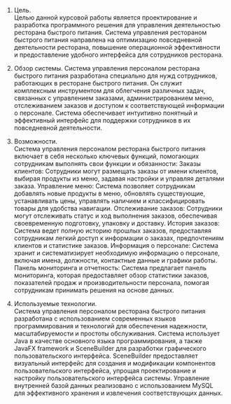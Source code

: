 1.	Цель.  
Целью данной курсовой работы является проектирование и разработка программного решения для управления деятельностью ресторана быстрого питания. Система управления рестораном быстрого питания направлена на оптимизацию повседневной деятельности ресторана, повышение операционной эффективности и предоставление удобного интерфейса для сотрудников ресторана. 

2.	Обзор системы. 
Система управления персоналом ресторана быстрого питания разработана специально для нужд сотрудников, работающих в ресторане быстрого питания. Он служит комплексным инструментом для облегчения различных задач, связанных с управлением заказами, администрированием меню, отслеживанием заказов и доступом к соответствующей информации о персонале. Система обеспечивает интуитивно понятный и эффективный интерфейс для поддержки сотрудников в их повседневной деятельности. 

3.	Возможности.  
Система управления персоналом ресторана быстрого питания включает в себя несколько ключевых функций, помогающих сотрудникам выполнять свои функции и обязанности:
Заказы клиентов: Сотрудники могут размещать заказы от имени клиентов, выбирая продукты из меню, задавая настройки и управляя деталями заказа.
Управление меню: Система позволяет сотрудникам добавлять новые продукты в меню, обновлять существующие, устанавливать цены, управлять наличием и классифицировать товары для удобства навигации.
Отслеживание заказов: Сотрудники могут отслеживать статус и ход выполнения заказов, обеспечивая своевременную подготовку, упаковку и доставку.
История заказов: Система ведет полную историю прошлых заказов, предоставляя сотрудникам легкий доступ к информации о заказах, предпочтениям клиентов и статистике заказов.
Информация о персонале: Система хранит и систематизирует необходимую информацию о персонале, включая имена, должности, контактные данные и графики работы.
Панель мониторинга и отчетность: Система предлагает панель мониторинга, которая предоставляет обзор статистики заказов, показателей продаж и производительности персонала, помогая сотрудникам принимать решения на основе данных. 

4.	Используемые технологии.  
Система управления персоналом ресторана быстрого питания разработана с использованием современных языков программирования и технологий для обеспечения надежности, масштабируемости и простоты обслуживания. Система использует Java в качестве основного языка программирования, а также JavaFX framework и SceneBuilder для разработки графического пользовательского интерфейса. SceneBuilder предоставляет визуальный интерфейс для создания и модификации компонентов пользовательского интерфейса, упрощая проектирование и настройку пользовательского интерфейса системы. Управление внутренней базой данных реализовано с использованием MySQL для эффективного хранения и извлечения соответствующих данных. 
